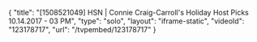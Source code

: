 {
    "title": "[1508521049] HSN | Connie Craig-Carroll's Holiday Host Picks 10.14.2017 - 03 PM",
    "type": "solo",
    "layout": "iframe-static",
    "videoId": "123178717",
    "url": "\/tvpembed\/123178717"
}